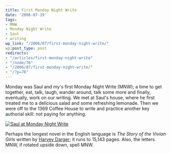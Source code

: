 ```yaml
---
title: First Monday Night Write
date: '2006-07-19'
tags:
- MNW
- Monday Night Write
- Saul
- writing
wp_link: "/2006/07/first-monday-night-write/"
wp:post_type: post
redirects:
- "/articles/first-monday-night-write"
- "/node/76"
- "/2006/07/first-monday-night-write/"
- "/?p=76"
---
```


Monday was Saul and my's first Monday Night Write (MNW); a time to get together, eat, talk, laugh, wander around, talk some more and finally, eventually, work on our writing. We met at Saul's house, where he first treated me to a delicious salad and some refreshing lemonade. Then we were off to the 1369 Coffee House to write and practice another key authorial skill: not paying for anything.

[ ![Saul at Monday Night Write](http://static.flickr.com/61/193507831_feae80a90a.jpg) ](http://www.flickr.com/photos/bensheldon/193507831/ "Photo Sharing")

Perhaps the longest novel in the English language is _The Story of the Vivian Girls_ written by [Harvey Darger](http://en.wikipedia.org/wiki/Henry_Darger); it runs to 15,143 pages. Also, the letters MNW, if rotated upside down, spell MNW.

